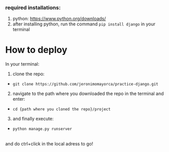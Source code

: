 ### required installations:
1. python: https://www.python.org/downloads/
2. after installing python, run the command ```pip install django``` in your terminal
 
 # How to deploy 

In your terminal:
 
   1. clone the repo: 
   
   - ```git clone https://github.com/jeronimomayorca/practice-django.git```
   
   
   2. navigate to the path where you downloaded the repo in the terminal and enter:
   
   - ```cd {path where you cloned the repo}/project```


   3. and finally execute:
   
   - ```python manage.py runserver```

<br>  
  and do ctrl+click in the local adress to go!

  


   
 
